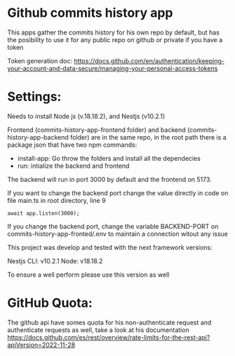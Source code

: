 # **Github commits history app**

This apps gather the commits history for his own repo by default, but has the posibility to use it for any public repo on github or private if you have a token

Token generation doc: https://docs.github.com/en/authentication/keeping-your-account-and-data-secure/managing-your-personal-access-tokens

# Settings:

Needs to install Node js (v.18.18.2), and Nestjs (v10.2.1)

Frontend (commits-history-app-frontend folder) and backend (commits-history-app-backend folder) are in the same repo, in the root path there is a package json that have two npm commands:
* install-app: Go throw the folders and install all the dependecies
* run: intialize the backend and frontend

The backend will run in port 3000 by default and the frontend on 5173. 

If you want to change the backend port change the value directly in code on file main.ts in root directory, line 9

```
await app.listen(3000);
```

If you change the backend port, change the variable BACKEND-PORT on commits-history-app-fronted/.env to maintain a connection witout any issue


This project was develop and tested with the next framework versions:

Nestjs CLI: v10.2.1
Node: v18.18.2

To ensure a well perform please use this version as well

# GitHub Quota:

The github api have somes quota for his non-authenticate request and authenticate requests as well, take a look at his documentation https://docs.github.com/es/rest/overview/rate-limits-for-the-rest-api?apiVersion=2022-11-28